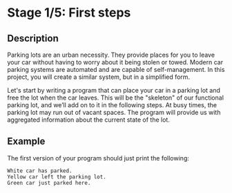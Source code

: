 # Stage 1/5: First steps
## Description
Parking lots are an urban necessity. They provide places for you to leave your car without having to worry about it being stolen or towed. Modern car parking systems are automated and are capable of self-management. In this project, you will create a similar system, but in a simplified form.

Let's start by writing a program that can place your car in a parking lot and free the lot when the car leaves. This will be the "skeleton" of our functional parking lot, and we’ll add on to it in the following steps. At busy times, the parking lot may run out of vacant spaces. The program will provide us with aggregated information about the current state of the lot.

## Example
The first version of your program should just print the following:
```
White car has parked.
Yellow car left the parking lot.
Green car just parked here.
```
